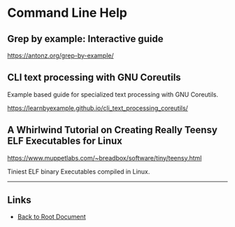 # Command Line Help

## Grep by example: Interactive guide

<https://antonz.org/grep-by-example/>

## CLI text processing with GNU Coreutils

Example based guide for specialized text processing with GNU Coreutils.

<https://learnbyexample.github.io/cli_text_processing_coreutils/>

## A Whirlwind Tutorial on Creating Really Teensy ELF Executables for Linux

<https://www.muppetlabs.com/~breadbox/software/tiny/teensy.html>

Tiniest ELF binary Executables compiled in Linux.

----
<!-- Footer Begins Here -->
## Links

- [Back to Root Document](../README.md)
